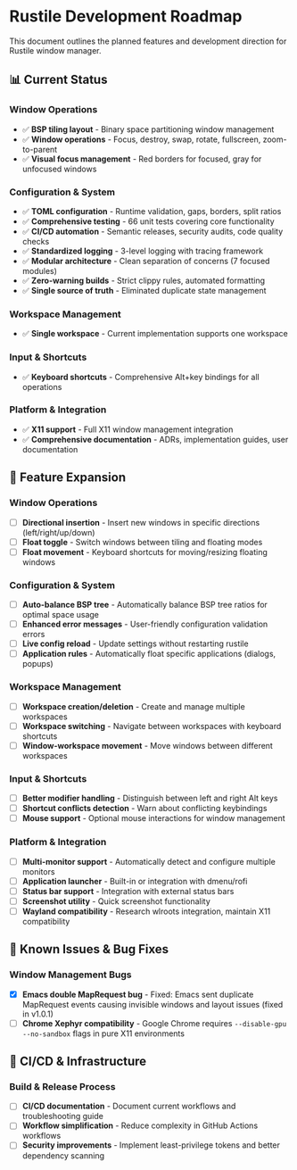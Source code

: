 # Rustile Development Roadmap

This document outlines the planned features and development direction for Rustile window manager.

## 📊 Current Status

### Window Operations

- ✅ **BSP tiling layout** - Binary space partitioning window management
- ✅ **Window operations** - Focus, destroy, swap, rotate, fullscreen, zoom-to-parent
- ✅ **Visual focus management** - Red borders for focused, gray for unfocused windows

### Configuration & System

- ✅ **TOML configuration** - Runtime validation, gaps, borders, split ratios
- ✅ **Comprehensive testing** - 66 unit tests covering core functionality
- ✅ **CI/CD automation** - Semantic releases, security audits, code quality checks
- ✅ **Standardized logging** - 3-level logging with tracing framework
- ✅ **Modular architecture** - Clean separation of concerns (7 focused modules)
- ✅ **Zero-warning builds** - Strict clippy rules, automated formatting
- ✅ **Single source of truth** - Eliminated duplicate state management

### Workspace Management

- ✅ **Single workspace** - Current implementation supports one workspace

### Input & Shortcuts

- ✅ **Keyboard shortcuts** - Comprehensive Alt+key bindings for all operations

### Platform & Integration

- ✅ **X11 support** - Full X11 window management integration
- ✅ **Comprehensive documentation** - ADRs, implementation guides, user documentation

## 🚀 Feature Expansion

### Window Operations

- [ ] **Directional insertion** - Insert new windows in specific directions (left/right/up/down)
- [ ] **Float toggle** - Switch windows between tiling and floating modes
- [ ] **Float movement** - Keyboard shortcuts for moving/resizing floating windows

### Configuration & System

- [ ] **Auto-balance BSP tree** - Automatically balance BSP tree ratios for optimal space usage
- [ ] **Enhanced error messages** - User-friendly configuration validation errors
- [ ] **Live config reload** - Update settings without restarting rustile
- [ ] **Application rules** - Automatically float specific applications (dialogs, popups)

### Workspace Management

- [ ] **Workspace creation/deletion** - Create and manage multiple workspaces
- [ ] **Workspace switching** - Navigate between workspaces with keyboard shortcuts
- [ ] **Window-workspace movement** - Move windows between different workspaces

### Input & Shortcuts

- [ ] **Better modifier handling** - Distinguish between left and right Alt keys
- [ ] **Shortcut conflicts detection** - Warn about conflicting keybindings
- [ ] **Mouse support** - Optional mouse interactions for window management

### Platform & Integration

- [ ] **Multi-monitor support** - Automatically detect and configure multiple monitors
- [ ] **Application launcher** - Built-in or integration with dmenu/rofi
- [ ] **Status bar support** - Integration with external status bars
- [ ] **Screenshot utility** - Quick screenshot functionality
- [ ] **Wayland compatibility** - Research wlroots integration, maintain X11 compatibility

## 🐛 Known Issues & Bug Fixes

### Window Management Bugs

- [x] **Emacs double MapRequest bug** - Fixed: Emacs sent duplicate MapRequest events causing invisible windows and layout issues (fixed in v1.0.1)
- [ ] **Chrome Xephyr compatibility** - Google Chrome requires `--disable-gpu --no-sandbox` flags in pure X11 environments

## 🔧 CI/CD & Infrastructure

### Build & Release Process

- [ ] **CI/CD documentation** - Document current workflows and troubleshooting guide
- [ ] **Workflow simplification** - Reduce complexity in GitHub Actions workflows
- [ ] **Security improvements** - Implement least-privilege tokens and better dependency scanning
